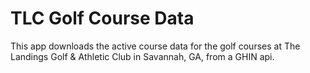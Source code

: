 # TLC Golf Course Data
This app downloads the active course data for the golf courses at The Landings Golf & Athletic Club in Savannah, GA, from a GHIN api.
